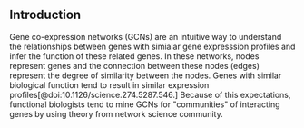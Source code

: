 ## Introduction
Gene co-expression networks (GCNs) are an intuitive way to understand the relationships between genes with simialar gene expresssion profiles and infer the function of these related genes. In these networks, nodes represent genes and the connection between these nodes (edges) represent the degree of similarity between the nodes. Genes with similar biological function tend to result in similar expression profiles[@doi:10.1126/science.274.5287.546.] Because of this expectations, functional biologists tend to mine GCNs for "communities" of interacting genes by using theory from network science community.
